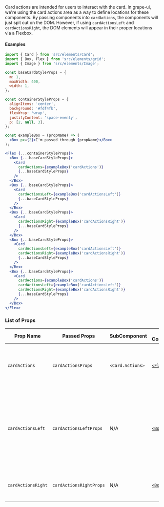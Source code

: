 Card actions are intended for users to interact with the card.  In grape-ui, we're using the card actions area as a way to define locations for these components.  By passing components into `cardActions`, the components will just spit out on the DOM.  However, if using `cardActionsLeft` and `cardActionsRight`, the DOM elements will appear in their proper locations via a Flexbox.

#### Examples

```jsx in Markdown
import { Card } from 'src/elements/Card';
import { Box, Flex } from 'src/elements/grid';
import { Image } from 'src/elements/Image';

const baseCardStyleProps = {
  m: 1,
  maxWidth: 400,
  width: 1,
};

const containerStyleProps = {
  alignItems: 'center',
  background: '#fdf4fb',
  flexWrap: 'wrap',
  justifyContent: 'space-evenly',
  p: [2, null, 3],
};

const exampleBox = (propName) => (
  <Box px={2}>I'm passed through {propName}</Box>
);

<Flex {...containerStyleProps}>
  <Box {...baseCardStyleProps}>
    <Card
      cardActions={exampleBox('cardActions')}
      {...baseCardStyleProps}
    />
  </Box>
  <Box {...baseCardStyleProps}>
    <Card
      cardActionsLeft={exampleBox('cardActionsLeft')}
      {...baseCardStyleProps}
    />
  </Box>
  <Box {...baseCardStyleProps}>
    <Card
      cardActionsRight={exampleBox('cardActionsRight')}
      {...baseCardStyleProps}
    />
  </Box>
  <Box {...baseCardStyleProps}>
    <Card
      cardActionsLeft={exampleBox('cardActionsLeft')}
      cardActionsRight={exampleBox('cardActionsRight')}
      {...baseCardStyleProps}
    />
  </Box>
  <Box {...baseCardStyleProps}>
    <Card
      cardActions={exampleBox('cardActions')}
      cardActionsLeft={exampleBox('cardActionsLeft')}
      cardActionsRight={exampleBox('cardActionsRight')}
      {...baseCardStyleProps}
    />
  </Box>
</Flex>
```

### List of Props

| Prop Name | Passed Props | SubComponent | Root Component | Default Props | Description |
| - | - | - | - | - | - |
| `cardActions` | `cardActionsProps` | `<Card.Actions>` | [`<Flex>`](#/Flexbox/Components/Flex) | `pb: cardPadding` | Container for the action area of the card that appears on the bottom. |
| `cardActionsLeft` | `cardActionsLeftProps` | N/A | [`<Box>`](#/Flexbox/Components/Box) | None | Container for the left side area of the actions area. **NOTE:** Items will only appear on the left side if no elements are passed through `cardActions`. |
| `cardActionsRight` | `cardActionsRightProps` | N/A | [`<Box>`](#/Flexbox/Components/Box) | None | Container for the right side area of the actions area. |
